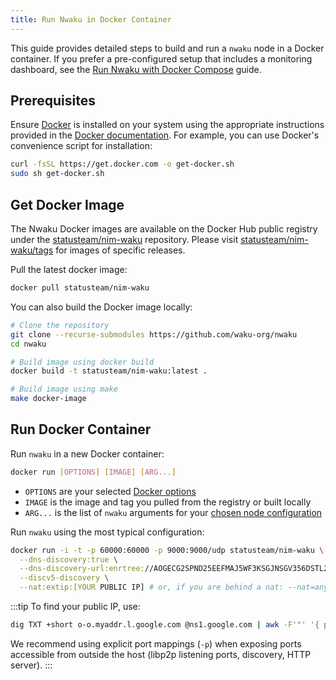 ```yaml
---
title: Run Nwaku in Docker Container
---
```


This guide provides detailed steps to build and run a `nwaku` node in a Docker container. If you prefer a pre-configured setup that includes a monitoring dashboard, see the [Run Nwaku with Docker Compose](/guides/nwaku/run-docker-compose) guide.

## Prerequisites

Ensure [Docker](https://www.docker.com/) is installed on your system using the appropriate instructions provided in the [Docker documentation](https://docs.docker.com/engine/install/). For example, you can use Docker's convenience script for installation:

```bash
curl -fsSL https://get.docker.com -o get-docker.sh
sudo sh get-docker.sh
```

## Get Docker Image

The Nwaku Docker images are available on the Docker Hub public registry under the [statusteam/nim-waku](https://hub.docker.com/r/statusteam/nim-waku) repository. Please visit [statusteam/nim-waku/tags](https://hub.docker.com/r/statusteam/nim-waku/tags) for images of specific releases.

Pull the latest docker image:

```bash
docker pull statusteam/nim-waku
```

You can also build the Docker image locally:

```bash
# Clone the repository
git clone --recurse-submodules https://github.com/waku-org/nwaku
cd nwaku

# Build image using docker build
docker build -t statusteam/nim-waku:latest .

# Build image using make
make docker-image
```

## Run Docker Container

Run `nwaku` in a new Docker container:

```bash
docker run [OPTIONS] [IMAGE] [ARG...]
```

- `OPTIONS` are your selected [Docker options](https://docs.docker.com/engine/reference/commandline/run/#options)
- `IMAGE` is the image and tag you pulled from the registry or built locally
- `ARG...` is the list of `nwaku` arguments for your [chosen node configuration](/guides/nwaku/configuration)

Run `nwaku` using the most typical configuration:

```bash
docker run -i -t -p 60000:60000 -p 9000:9000/udp statusteam/nim-waku \
  --dns-discovery:true \
  --dns-discovery-url:enrtree://AOGECG2SPND25EEFMAJ5WF3KSGJNSGV356DSTL2YVLLZWIV6SAYBM@prod.waku.nodes.status.im \
  --discv5-discovery \
  --nat:extip:[YOUR PUBLIC IP] # or, if you are behind a nat: --nat=any
```

:::tip
To find your public IP, use:

```bash
dig TXT +short o-o.myaddr.l.google.com @ns1.google.com | awk -F'"' '{ print $2}'
```

We recommend using explicit port mappings (`-p`) when exposing ports accessible from outside the host (libp2p listening ports, discovery, HTTP server).
:::